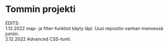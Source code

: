 # Tommin projekti
EDITS:<br>
1.12.2022 map- ja filter-funktiot käyty läpi. Uusi repositio vanhan mennessä jumiin. <br>
2.12.2022 Advanced CSS-tunti. <br>
